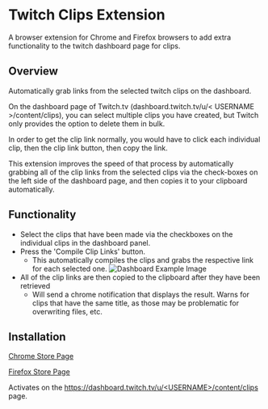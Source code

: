 # Twitch Clips Extension
A browser extension for Chrome and Firefox browsers to add extra functionality to the twitch dashboard page for clips.

## Overview

Automatically grab links from the selected twitch clips on the dashboard.

On the dashboard page of Twitch.tv (dashboard.twitch.tv/u/< USERNAME >/content/clips), you can select multiple clips you have created, but Twitch only provides the option to delete them in bulk.

In order to get the clip link normally, you would have to click each individual clip, then the clip link button, then copy the link.

This extension improves the speed of that process by automatically grabbing all of the clip links from the selected clips via the check-boxes on the left side of the dashboard page, and then copies it to your clipboard automatically.


## Functionality
- Select the clips that have been made via the checkboxes on the individual clips in the dashboard panel.
- Press the 'Compile Clip Links' button.
  - This automatically compiles the clips and grabs the respective link for each selected one.
  ![Dashboard Example Image](https://i.imgur.com/IA1uLNd.png)
- All of the clip links are then copied to the clipboard after they have been retrieved
  - Will send a chrome notification that displays the result. Warns for clips that have the same title, as those may be problematic for overwriting files, etc.

## Installation

[Chrome Store Page](https://chrome.google.com/webstore/detail/twitch-clips-helper/lnnmamblgkdjladkhgjecbhgopnfhnih)

[Firefox Store Page](https://addons.mozilla.org/en-US/firefox/addon/twitch-clips-helper/)

Activates on the [https://dashboard.twitch.tv/u/<USERNAME\>/content/clips](https://dashboard.twitch.tv/content/clips) page.

